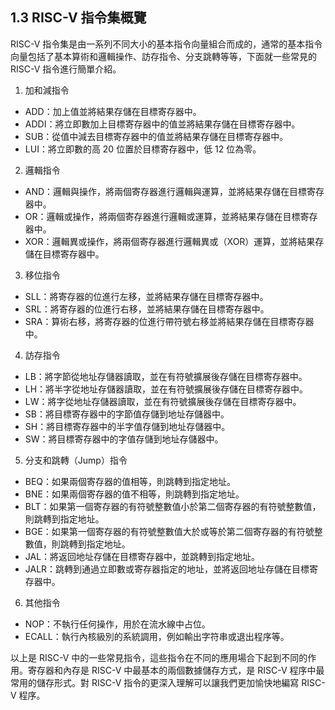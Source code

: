 ## 1.3 RISC-V 指令集概覽

RISC-V 指令集是由一系列不同大小的基本指令向量組合而成的，通常的基本指令向量包括了基本算術和邏輯操作、訪存指令、分支跳轉等等，下面就一些常見的 RISC-V 指令進行簡單介紹。

1. 加和減指令

- ADD：加上值並將結果存儲在目標寄存器中。
- ADDI：將立即數加上目標寄存器中的值並將結果存儲在目標寄存器中。
- SUB：從值中減去目標寄存器中的值並將結果存儲在目標寄存器中。
- LUI：將立即數的高 20 位置於目標寄存器中，低 12 位為零。

2. 邏輯指令

- AND：邏輯與操作，將兩個寄存器進行邏輯與運算，並將結果存儲在目標寄存器中。
- OR：邏輯或操作，將兩個寄存器進行邏輯或運算，並將結果存儲在目標寄存器中。
- XOR：邏輯異或操作，將兩個寄存器進行邏輯異或（XOR）運算，並將結果存儲在目標寄存器中。

3. 移位指令

- SLL：將寄存器的位進行左移，並將結果存儲在目標寄存器中。
- SRL：將寄存器的位進行右移，並將結果存儲在目標寄存器中。
- SRA：算術右移，將寄存器的位進行帶符號右移並將結果存儲在目標寄存器中。

4. 訪存指令

- LB：將字節從地址存儲器讀取，並在有符號擴展後存儲在目標寄存器中。
- LH：將半字從地址存儲器讀取，並在有符號擴展後存儲在目標寄存器中。
- LW：將字從地址存儲器讀取，並在有符號擴展後存儲在目標寄存器中。
- SB：將目標寄存器中的字節值存儲到地址存儲器中。
- SH：將目標寄存器中的半字值存儲到地址存儲器中。
- SW：將目標寄存器中的字值存儲到地址存儲器中。

5. 分支和跳轉（Jump）指令

- BEQ：如果兩個寄存器的值相等，則跳轉到指定地址。
- BNE：如果兩個寄存器的值不相等，則跳轉到指定地址。
- BLT：如果第一個寄存器的有符號整數值小於第二個寄存器的有符號整數值，則跳轉到指定地址。
- BGE：如果第一個寄存器的有符號整數值大於或等於第二個寄存器的有符號整數值，則跳轉到指定地址。
- JAL：將返回地址存儲在目標寄存器中，並跳轉到指定地址。
- JALR：跳轉到通過立即數或寄存器指定的地址，並將返回地址存儲在目標寄存器中。

6. 其他指令

- NOP：不執行任何操作，用於在流水線中占位。
- ECALL：執行內核級別的系統調用，例如輸出字符串或退出程序等。

以上是 RISC-V 中的一些常見指令，這些指令在不同的應用場合下起到不同的作用。寄存器和內存是 RISC-V 中最基本的兩個數據儲存方式，是 RISC-V 程序中最常用的儲存形式。對 RISC-V 指令的更深入理解可以讓我們更加愉快地編寫 RISC-V 程序。